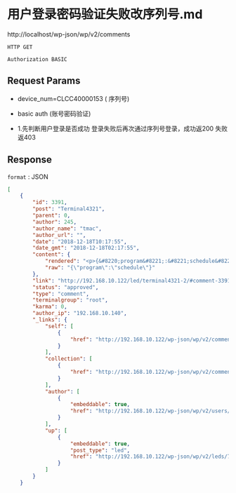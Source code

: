 用户登录密码验证失败改序列号.md
===


http://localhost/wp-json/wp/v2/comments

`HTTP GET`


`Authorization BASIC`


## Request Params

* device_num=CLCC40000153 ( 序列号)

* basic auth (账号密码验证)

* 1.先判断用户登录是否成功 登录失败后再次通过序列号登录，成功返200 失败返403



## Response

`format` : JSON


```json
[
    {
        "id": 3391,
        "post": "Terminal4321",
        "parent": 0,
        "author": 245,
        "author_name": "tmac",
        "author_url": "",
        "date": "2018-12-18T10:17:55",
        "date_gmt": "2018-12-18T02:17:55",
        "content": {
            "rendered": "<p>{&#8220;program&#8221;:&#8221;schedule&#8221;}</p>\n",
            "raw": "{\"program\":\"schedule\"}"
        },
        "link": "http://192.168.10.122/led/terminal4321-2/#comment-3391",
        "status": "approved",
        "type": "comment",
        "terminalgroup": "root",
        "karma": 0,
        "author_ip": "192.168.10.140",
        "_links": {
            "self": [
                {
                    "href": "http://192.168.10.122/wp-json/wp/v2/comments/3391"
                }
            ],
            "collection": [
                {
                    "href": "http://192.168.10.122/wp-json/wp/v2/comments"
                }
            ],
            "author": [
                {
                    "embeddable": true,
                    "href": "http://192.168.10.122/wp-json/wp/v2/users/245"
                }
            ],
            "up": [
                {
                    "embeddable": true,
                    "post_type": "led",
                    "href": "http://192.168.10.122/wp-json/wp/v2/leds/7911"
                }
            ]
        }
    }
```